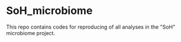 # SoH_microbiome
This repo contains codes for reproducing of all analyses in the "SoH" microbiome project.
